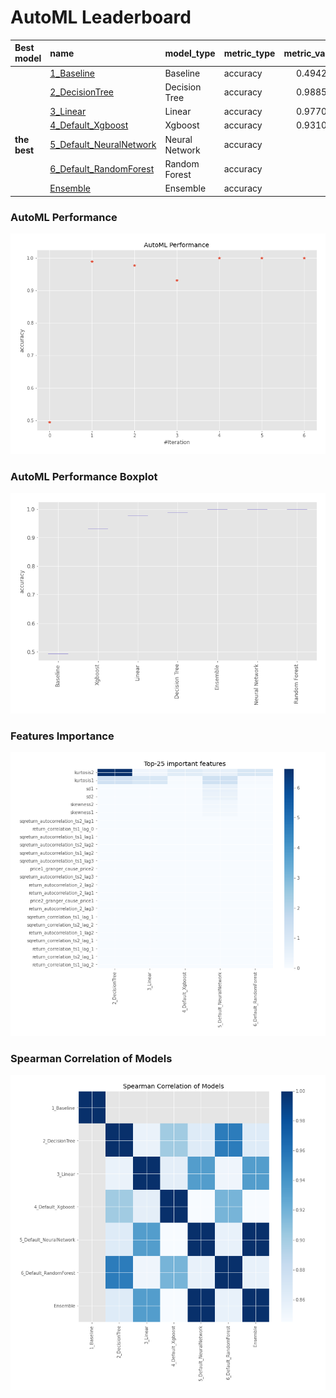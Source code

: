 # AutoML Leaderboard

| Best model   | name                                                         | model_type     | metric_type   |   metric_value |   train_time |
|:-------------|:-------------------------------------------------------------|:---------------|:--------------|---------------:|-------------:|
|              | [1_Baseline](1_Baseline/README.md)                           | Baseline       | accuracy      |       0.494253 |        20.8  |
|              | [2_DecisionTree](2_DecisionTree/README.md)                   | Decision Tree  | accuracy      |       0.988506 |        30.77 |
|              | [3_Linear](3_Linear/README.md)                               | Linear         | accuracy      |       0.977011 |        22.28 |
|              | [4_Default_Xgboost](4_Default_Xgboost/README.md)             | Xgboost        | accuracy      |       0.931034 |        33.45 |
| **the best** | [5_Default_NeuralNetwork](5_Default_NeuralNetwork/README.md) | Neural Network | accuracy      |       1        |        19.36 |
|              | [6_Default_RandomForest](6_Default_RandomForest/README.md)   | Random Forest  | accuracy      |       1        |        30.24 |
|              | [Ensemble](Ensemble/README.md)                               | Ensemble       | accuracy      |       1        |         0.62 |

### AutoML Performance
![AutoML Performance](ldb_performance.png)

### AutoML Performance Boxplot
![AutoML Performance Boxplot](ldb_performance_boxplot.png)

### Features Importance
![features importance across models](features_heatmap.png)



### Spearman Correlation of Models
![models spearman correlation](correlation_heatmap.png)

